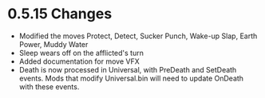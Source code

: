 # 0.5.15 Changes #

* Modified the moves Protect, Detect, Sucker Punch, Wake-up Slap, Earth Power, Muddy Water
* Sleep wears off on the afflicted's turn
* Added documentation for move VFX
* Death is now processed in Universal, with PreDeath and SetDeath events.  Mods that modify Universal.bin will need to update OnDeath with these events.
